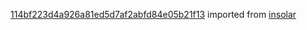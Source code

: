 [114bf223d4a926a81ed5d7af2abfd84e05b21f13](https://github.com/insolar/insolar/commit/114bf223d4a926a81ed5d7af2abfd84e05b21f13) imported from [insolar](https://github.com/insolar/insolar)
